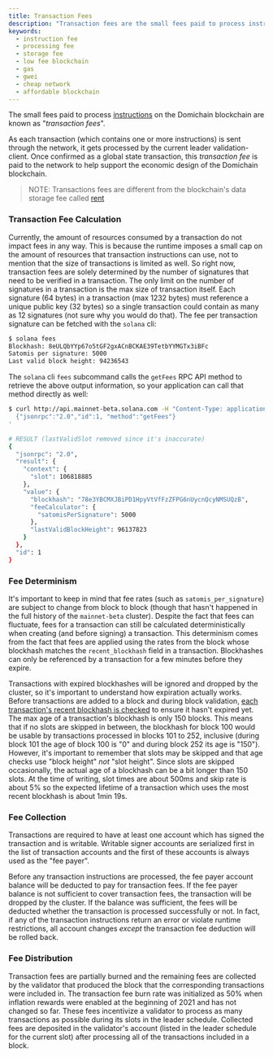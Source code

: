 ```yaml
---
title: Transaction Fees
description: "Transaction fees are the small fees paid to process instructions on the network. These fees are based on computation and an optional prioritization fee."
keywords:
  - instruction fee
  - processing fee
  - storage fee
  - low fee blockchain
  - gas
  - gwei
  - cheap network
  - affordable blockchain
---
```


The small fees paid to process [instructions](./../../terminology.md#instruction) on the Domichain blockchain are known as "_transaction fees_".

As each transaction (which contains one or more instructions) is sent through the network, it gets processed by the current leader validation-client. Once confirmed as a global state transaction, this _transaction fee_ is paid to the network to help support the economic design of the Domichain blockchain.

> NOTE: Transactions fees are different from the blockchain's data storage fee called [rent](./rent.md)

### Transaction Fee Calculation

Currently, the amount of resources consumed by a transaction do not impact fees in any way. This is because the runtime imposes a small cap on the amount of resources that transaction instructions can use, not to mention that the size of transactions is limited as well. So right now, transaction fees are solely determined by the number of signatures that need to be verified in a transaction. The only limit on the number of signatures in a transaction is the max size of transaction itself. Each signature (64 bytes) in a transaction (max 1232 bytes) must reference a unique public key (32 bytes) so a single transaction could contain as many as 12 signatures (not sure why you would do that). The fee per transaction signature can be fetched with the `solana` cli:

```bash
$ solana fees
Blockhash: 8eULQbYYp67o5tGF2gxACnBCKAE39TetbYYMGTx3iBFc
Satomis per signature: 5000
Last valid block height: 94236543
```

The `solana` cli `fees` subcommand calls the `getFees` RPC API method to retrieve the above output information, so your application can call that method directly as well:

```bash
$ curl http://api.mainnet-beta.solana.com -H "Content-Type: application/json" -d '
  {"jsonrpc":"2.0","id":1, "method":"getFees"}
'

# RESULT (lastValidSlot removed since it's inaccurate)
{
  "jsonrpc": "2.0",
  "result": {
    "context": {
      "slot": 106818885
    },
    "value": {
      "blockhash": "78e3YBCMXJBiPD1HpyVtVfFzZFPG6nUycnQcyNMSUQzB",
      "feeCalculator": {
        "satomisPerSignature": 5000
      },
      "lastValidBlockHeight": 96137823
    }
  },
  "id": 1
}
```

### Fee Determinism

It's important to keep in mind that fee rates (such as `satomis_per_signature`) are subject to change from block to block (though that hasn't happened in the full history of the `mainnet-beta` cluster). Despite the fact that fees can fluctuate, fees for a transaction can still be calculated deterministically when creating (and before signing) a transaction. This determinism comes from the fact that fees are applied using the rates from the block whose blockhash matches the `recent_blockhash` field in a transaction. Blockhashes can only be referenced by a transaction for a few minutes before they expire.

Transactions with expired blockhashes will be ignored and dropped by the cluster, so it's important to understand how expiration actually works. Before transactions are added to a block and during block validation, [each transaction's recent blockhash is checked](https://github.com/solana-labs/solana/blob/647aa926673e3df4443d8b3d9e3f759e8ca2c44b/runtime/src/bank.rs#L3482) to ensure it hasn't expired yet. The max age of a transaction's blockhash is only 150 blocks. This means that if no slots are skipped in between, the blockhash for block 100 would be usable by transactions processed in blocks 101 to 252, inclusive (during block 101 the age of block 100 is "0" and during block 252 its age is "150"). However, it's important to remember that slots may be skipped and that age checks use "block height" _not_ "slot height". Since slots are skipped occasionally, the actual age of a blockhash can be a bit longer than 150 slots. At the time of writing, slot times are about 500ms and skip rate is about 5% so the expected lifetime of a transaction which uses the most recent blockhash is about 1min 19s.

### Fee Collection

Transactions are required to have at least one account which has signed the transaction and is writable. Writable signer accounts are serialized first in the list of transaction accounts and the first of these accounts is always used as the "fee payer".

Before any transaction instructions are processed, the fee payer account balance will be deducted to pay for transaction fees. If the fee payer balance is not sufficient to cover transaction fees, the transaction will be dropped by the cluster. If the balance was sufficient, the fees will be deducted whether the transaction is processed successfully or not. In fact, if any of the transaction instructions return an error or violate runtime restrictions, all account changes _except_ the transaction fee deduction will be rolled back.

### Fee Distribution

Transaction fees are partially burned and the remaining fees are collected by the validator that produced the block that the corresponding transactions were included in. The transaction fee burn rate was initialized as 50% when inflation rewards were enabled at the beginning of 2021 and has not changed so far. These fees incentivize a validator to process as many transactions as possible during its slots in the leader schedule. Collected fees are deposited in the validator's account (listed in the leader schedule for the current slot) after processing all of the transactions included in a block.
